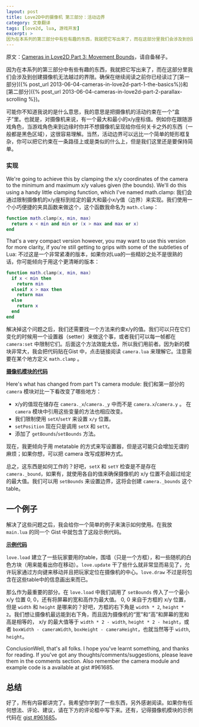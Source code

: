 ```yaml
---
layout: post
title: Love2D中的摄像机 第三部分：活动边界
category: 文章翻译
tags: [love2d, lua, 游戏开发]
excerpt: >
因为在本系列的第三部分中有些有趣的东西，我就把它写出来了，而在这部分里我们会涉及到创建摄像机无法越过的界限。确保在继续阅读之前你已经读过了第一部分和第二部分...
---
```

原文：[Cameras in Love2D Part 3: Movement Bounds](http://nova-fusion.com/2011/05/09/cameras-in-love2d-part-3-movement-bounds/)，请自备梯子。

因为在本系列的第三部分中有些有趣的东西，我就把它写出来了，而在这部分里我们会涉及到创建摄像机无法越过的界限。确保在继续阅读之前你已经读过了[第一部分]({% post_url  2013-06-04-cameras-in-love2d-part-1-the-basics%})和[第二部分]({% post_url 2013-06-04-cameras-in-love2d-part-2-parallax-scrolling %})。

可能你不知道我说的是什么意思，我的意思是把摄像机的活动约束在一个“盒子”里。也就是，对摄像机来说，有一个最大和最小的x/y座标值。例如你在跟随游戏角色，当游戏角色来到边缘时你并不想摄像机呈现给你任何关卡之外的东西（一般都是黑色区域），这很容易理解。当然，活动边界可以远比一个简单的矩形框复杂，你可以把它约束在一条路径上或是类似的什么上，但是我们这里还是要保持简单。

### 实现

We're going to achieve this by clamping the x/y coordinates of the camera to the minimum and maximum x/y values given (the bounds). We'll do this using a handy little clamping function, which I've named math.clamp:
我们会通过限制摄像机的x/y座标到给定的最大和最小x/y值（边界）来实现。我们使用一个小巧便捷的夹具函数来做这个，这个函数我命名为 `math.clamp`：

``` lua
function math.clamp(x, min, max)
  return x < min and min or (x > max and max or x)
end
```

That's a very compact version however, you may want to use this version for more clarity, if you're still getting to grips with some of the subtleties of Lua:
不过这是一个非常紧凑的版本，如果你对Lua的一些精妙之处不是很熟的话，你可能倾向于用这个更清晰的版本：

``` lua
function math.clamp(x, min, max)
  if x < min then
    return min
  elseif x > max then
    return max
  else
    return x
  end
end
```
解决掉这个问题之后，我们还需要找一个方法来约束x/y的值。我们可以只在它们变化的时候用一个设置器（setter）来做这个事，或者我们可以每一帧都在 `camera:set` 中限制它们。后面这个方法效能太低，所以我们用前者。因为新的模块非常大，我会把代码贴在Gist 中，点击链接阅读 `camera.lua` 来理解它。注意需要在某个地方定义 `math.clamp` 。

**[摄像机模块的代码](https://gist.github.com/961685#file_camera.lua)**

Here's what has changed from part 1's camera module:
我们和第一部分的 `camera` 模块对比一下看改变了哪些地方： 

* x/y的值现在储存在 `camera._x`/`camera._y` 中而不是 `camera.x`/`camera.y` 。 在 `camera` 模块中引用这些变量的方法也相应改变。
* 我们限制使用 `setX`/`setY` 来设置 `x/y` 位置。
* `setPosition` 现在只是调用 `setX` 和 `setY`。
* 添加了 `getBounds`/`setBounds` 方法。


现在，我更倾向于用 metatable 的方式来写设置器，但是这可能只会增加无谓的麻烦；如果你想，可以把 camera 改写成那种方式。

总之，这东西是如何工作的？好吧，`setX` 和 `setY` 检查是不是存在 `camera._bound`，如果有，就使用各自的值来确保摄像机的 x/y 位置不会超过给定的最大值。我们可以用 `setBounds` 来设置边界，这将会创建 `camera._bounds` 这个table。

## 一个例子

解决了这些问题之后，我会给你一个简单的例子来演示如何使用。在我放 `main.lua` 的同一个 Gist 中就包含了这段示例代码。

**[示例代码](https://gist.github.com/961685#file_main.lua)**

`love.load` 建立了一些玩家要用的table，围墙（只是一个方框），和一些随机的白色方块（用来能看出你在移动）。`love.update` 干了些什么就非常显而易见了，允许玩家通过方向键来移动并且把玩家定位在摄像机的中心。`love.draw` 不过是将包含在这些table中的信息画出来而已。

那么作为最重要的部分。在 `love.load` 中我们调用了 `setBounds` 传入了一个最小 x/y 位置 0, 0，还有将屏幕的宽和高作为最大值。 0, 0 来自于方框的 x/y 位置，但是 `width` 和 `height` 是哪来的？好吧，方框的右下角是 `width * 2`, `height * 2`。我们想让摄像机最远能到右下角，而且因为摄像机的“宽”和“高”和屏幕的宽和高是相等的， x/y 的最大值等于 `width * 2 - width`, `height * 2 - height`，或者 `boxWidth - cameraWidth`, `boxHeight - cameraHeight`，也就当然等于 `width`, `height`。

ConclusionWell, that's all folks. I hope you've learnt something, and thanks for reading. If you've got any thoughts/comments/suggestions, please leave them in the comments section. Also remember the camera module and example code is a available at gist #961685.

## 总结

好了，所有内容都讲完了。我希望你学到了一些东西，另外感谢阅读。如果你有任何想法、评论、建议，请在下方的评论框中写下来。还有，记得摄像机模块的示例代码在 [gist #961685](https://gist.github.com/961685)。
